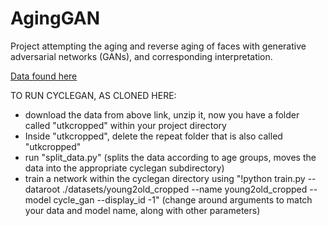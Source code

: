 # AgingGAN

Project attempting the aging and reverse aging of faces with generative adversarial networks (GANs), and corresponding interpretation.

[Data found here](https://www.kaggle.com/datasets/abhikjha/utk-face-cropped?resource=download) 



TO RUN CYCLEGAN, AS CLONED HERE:

- download the data from above link, unzip it, now you have a folder called "utkcropped" within your project directory
- Inside "utkcropped", delete the repeat folder that is also called "utkcropped"
- run "split_data.py" (splits the data according to age groups, moves the data into the appropriate cyclegan subdirectory)
- train a network within the cyclegan directory using "!python train.py --dataroot ./datasets/young2old_cropped --name young2old_cropped --model cycle_gan --display_id -1" (change around arguments to match your data and model name, along with other parameters)